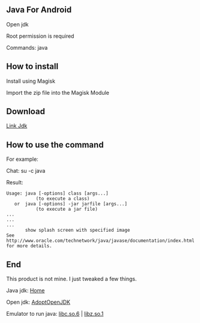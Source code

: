 ## Java For Android


Open jdk

Root permission is required

Commands: java


## How to install

Install using Magisk

Import the zip file into the Magisk Module


## Download

[Link Jdk](https://github.com/kakathic/Android-jdk/releases)


## How to use the command

For example:

Chat: su -c java

Result:

```
Usage: java [-options] class [args...]
           (to execute a class)
   or  java [-options] -jar jarfile [args...]
           (to execute a jar file)
...
...
...
       show splash screen with specified image
See http://www.oracle.com/technetwork/java/javase/documentation/index.html for more details.
```


## End

This product is not mine. I just tweaked a few things.

Java jdk: [Home](https://jdk.java.net)

Open jdk: [AdoptOpenJDK](https://github.com/AdoptOpenJDK)

Emulator to run java: [libc.so.6](https://packages.debian.org/search?searchon=contents&keywords=libc.so.6) | [libz.so.1](https://packages.debian.org/search?searchon=contents&keywords=libz.so.1)
